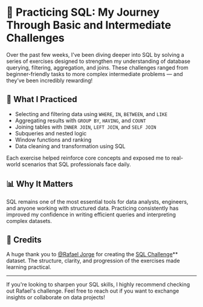 # 🚀 Practicing SQL: My Journey Through Basic and Intermediate Challenges

Over the past few weeks, I've been diving deeper into SQL by solving a series of exercises designed to strengthen my understanding of database querying, filtering, aggregation, and joins. These challenges ranged from beginner-friendly tasks to more complex intermediate problems — and they’ve been incredibly rewarding!

## 🧠 What I Practiced

- Selecting and filtering data using `WHERE`, `IN`, `BETWEEN`, and `LIKE`
- Aggregating results with `GROUP BY`, `HAVING`, and `COUNT`
- Joining tables with `INNER JOIN`, `LEFT JOIN`, and `SELF JOIN`
- Subqueries and nested logic
- Window functions and ranking
- Data cleaning and transformation using SQL

Each exercise helped reinforce core concepts and exposed me to real-world scenarios that SQL professionals face daily.

## 📊 Why It Matters

SQL remains one of the most essential tools for data analysts, engineers, and anyone working with structured data. Practicing consistently has improved my confidence in writing efficient queries and interpreting complex datasets.

## 🙌 Credits

A huge thank you to [@Rafael Jorge](https://www.linkedin.com/in/rafaelljorge/) for creating the [SQL Challenge](https://github.com/Rafael-L-Jorge/SQL-Exercises)** dataset. The structure, clarity, and progression of the exercises made learning practical.

---

If you're looking to sharpen your SQL skills, I highly recommend checking out Rafael's challenge. Feel free to reach out if you want to exchange insights or collaborate on data projects!
